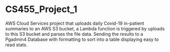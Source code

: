 # CS455_Project_1

AWS Cloud Services project that uploads daily Covid-19 in-patient summaries to an AWS S3 bucket, a Lambda function is 
triggered by uploads to this S3 bucket and parses the file data. Sending the results to a Pgadmin4 Database with formatting
to sort into a table displaying easy to read stats.
